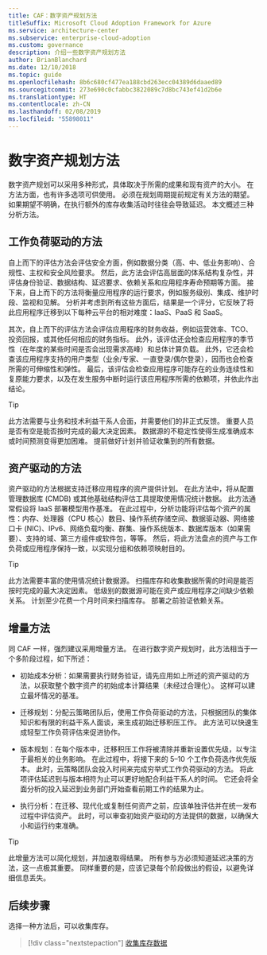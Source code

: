 ```yaml
---
title: CAF：数字资产规划方法
titleSuffix: Microsoft Cloud Adoption Framework for Azure
ms.service: architecture-center
ms.subservice: enterprise-cloud-adoption
ms.custom: governance
description: 介绍一些数字资产规划方法
author: BrianBlanchard
ms.date: 12/10/2018
ms.topic: guide
ms.openlocfilehash: 8b6c680cf477ea188cbd263ecc04389d6daaed89
ms.sourcegitcommit: 273e690c0cfabbc3822089c7d8bc743ef41d2b6e
ms.translationtype: HT
ms.contentlocale: zh-CN
ms.lasthandoff: 02/08/2019
ms.locfileid: "55898011"
---
```

# <a name="approaches-to-digital-estate-planning"></a>数字资产规划方法

数字资产规划可以采用多种形式，具体取决于所需的成果和现有资产的大小。 在方法方面，也有许多选项可供使用。 必须在规划周期提前规定有关方法的期望。 如果期望不明确，在执行额外的库存收集活动时往往会导致延迟。 本文概述三种分析方法。

## <a name="workload-driven-approach"></a>工作负荷驱动的方法

自上而下的评估方法会评估安全方面，例如数据分类（高、中、低业务影响）、合规性、主权和安全风险要求。 然后，此方法会评估高层面的体系结构复杂性，并评估身份验证、数据结构、延迟要求、依赖关系和应用程序寿命预期等方面。 接下来，自上而下的方法将衡量应用程序的运行要求，例如服务级别、集成、维护时段、监视和见解。 分析并考虑到所有这些方面后，结果是一个评分，它反映了将此应用程序迁移到以下每种云平台的相对难度：IaaS、PaaS 和 SaaS。

其次，自上而下的评估方法会评估应用程序的财务收益，例如运营效率、TCO、投资回报，或其他任何相应的财务指标。 此外，该评估还会检查应用程序的季节性（在年度的某些时间是否会出现需求高峰）和总体计算负载。 此外，它还会检查该应用程序支持的用户类型（业余/专家、一直登录/偶尔登录），因而也会检查所需的可伸缩性和弹性。 最后，该评估会检查应用程序可能存在的业务连续性和复原能力要求，以及在发生服务中断时运行该应用程序所需的依赖项，并依此作出结论。

> [!TIP]
> 此方法需要与业务和技术利益干系人会面，并需要他们的非正式反馈。 重要人员是否有空是能否按时完成的最大决定因素。 数据源的不稳定性使得生成准确成本或时间预测变得更加困难。 提前做好计划并验证收集到的所有数据。

## <a name="asset-driven-approach"></a>资产驱动的方法

资产驱动的方法根据支持迁移应用程序的资产提供计划。 在此方法中，将从配置管理数据库 (CMDB) 或其他基础结构评估工具提取使用情况统计数据。 此方法通常假设将 IaaS 部署模型用作基准。 在此过程中，分析功能将评估每个资产的属性：内存、处理器（CPU 核心）数目、操作系统存储空间、数据驱动器、网络接口卡 (NIC)、IPv6、网络负载均衡、群集、操作系统版本、数据库版本（如果需要）、支持的域、第三方组件或软件包，等等。 然后，将此方法盘点的资产与工作负荷或应用程序保持一致，以实现分组和依赖项映射目的。

> [!TIP]
> 此方法需要丰富的使用情况统计数据源。 扫描库存和收集数据所需的时间是能否按时完成的最大决定因素。 低级别的数据源可能在资产或应用程序之间缺少依赖关系。 计划至少花费一个月时间来扫描库存。 部署之前验证依赖关系。

## <a name="incremental-approach"></a>增量方法

同 CAF 一样，强烈建议采用增量方法。 在进行数字资产规划时，此方法相当于一个多阶段过程，如下所述：

- 初始成本分析：如果需要执行财务验证，请先应用如上所述的资产驱动的方法，以获取整个数字资产的初始成本计算结果（未经过合理化）。 这样可以建立最坏情况的基准。

- 迁移规划：分配云策略团队后，使用工作负荷驱动的方法，只根据团队的集体知识和有限的利益干系人面谈，来生成初始迁移积压工作。 此方法可以快速生成轻型工作负荷评估来促进协作。

- 版本规划：在每个版本中，迁移积压工作将被清除并重新设置优先级，以专注于最相关的业务影响。 在此过程中，将接下来的 5&ndash;10 个工作负荷选作优先版本。 此时，云策略团队会投入时间来完成穷举式工作负荷驱动的方法。 将此项评估延迟到与版本相符为止可以更好地配合利益干系人的时间。 它还会将全面分析的投入延迟到业务部门开始查看前期工作的结果为止。

- 执行分析：在迁移、现代化或复制任何资产之前，应该单独评估并在统一发布过程中评估资产。 此时，可以审查初始资产驱动的方法提供的数据，以确保大小和运行约束准确。

> [!TIP]
> 此增量方法可以简化规划，并加速取得结果。 所有参与方必须知道延迟决策的方法，这一点极其重要。 同样重要的是，应该记录每个阶段做出的假设，以避免详细信息丢失。

## <a name="next-steps"></a>后续步骤

选择一种方法后，可以收集库存。

> [!div class="nextstepaction"]
> [收集库存数据](inventory.md)